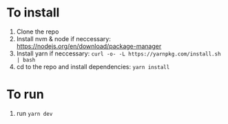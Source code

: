 # To install

1. Clone the repo
1. Install nvm & node if neccessary: https://nodejs.org/en/download/package-manager
1. Install yarn if neccessary: `curl -o- -L https://yarnpkg.com/install.sh | bash`
1. cd to the repo and install dependencies: `yarn install`

# To run
1. run `yarn dev`
